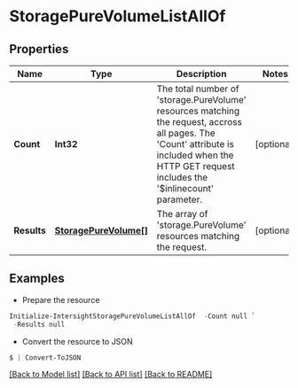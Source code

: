 # StoragePureVolumeListAllOf
## Properties

Name | Type | Description | Notes
------------ | ------------- | ------------- | -------------
**Count** | **Int32** | The total number of &#39;storage.PureVolume&#39; resources matching the request, accross all pages. The &#39;Count&#39; attribute is included when the HTTP GET request includes the &#39;$inlinecount&#39; parameter. | [optional] 
**Results** | [**StoragePureVolume[]**](StoragePureVolume.md) | The array of &#39;storage.PureVolume&#39; resources matching the request. | [optional] 

## Examples

- Prepare the resource
```powershell
Initialize-IntersightStoragePureVolumeListAllOf  -Count null `
 -Results null
```

- Convert the resource to JSON
```powershell
$ | Convert-ToJSON
```

[[Back to Model list]](../README.md#documentation-for-models) [[Back to API list]](../README.md#documentation-for-api-endpoints) [[Back to README]](../README.md)

